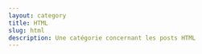 ```yaml
---
layout: category
title: HTML
slug: html
description: Une catégorie concernant les posts HTML
---
```

